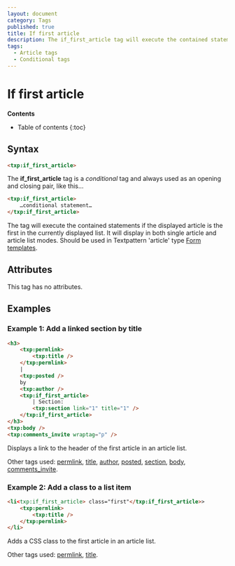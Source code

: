 ```yaml
---
layout: document
category: Tags
published: true
title: If first article
description: The if_first_article tag will execute the contained statements if the displayed article is the first in the list.
tags:
  - Article tags
  - Conditional tags
---
```


# If first article

**Contents**

* Table of contents
{:toc}

## Syntax

~~~ html
<txp:if_first_article>
~~~

The **if_first_article** tag is a *conditional* tag and always used as an opening and closing pair, like this…

~~~ html
<txp:if_first_article>
    …conditional statement…
</txp:if_first_article>
~~~

The tag will execute the contained statements if the displayed article is the first in the currently displayed list. It will display in both single article and article list modes. Should be used in Textpattern 'article' type [Form templates](/themes/form-templates-explained).

## Attributes

This tag has no attributes.

## Examples

### Example 1: Add a linked section by title

~~~ html
<h3>
    <txp:permlink>
        <txp:title />
    </txp:permlink>
    |
    <txp:posted />
    by
    <txp:author />
    <txp:if_first_article>
        | Section:
        <txp:section link="1" title="1" />
    </txp:if_first_article>
</h3>
<txp:body />
<txp:comments_invite wraptag="p" />
~~~

Displays a link to the header of the first article in an article list.

Other tags used: [permlink](/tags/permlink), [title](/tags/title), [author](/tags/author), [posted](/tags/posted), [section](/tags/section), [body](/tags/body), [comments_invite](/tags/comments_invite).

### Example 2: Add a class to a list item

~~~ html
<li<txp:if_first_article> class="first"</txp:if_first_article>>
    <txp:permlink>
        <txp:title />
    </txp:permlink>
</li>
~~~

Adds a CSS class to the first article in an article list.

Other tags used: [permlink](/tags/permlink), [title](/tags/title).
